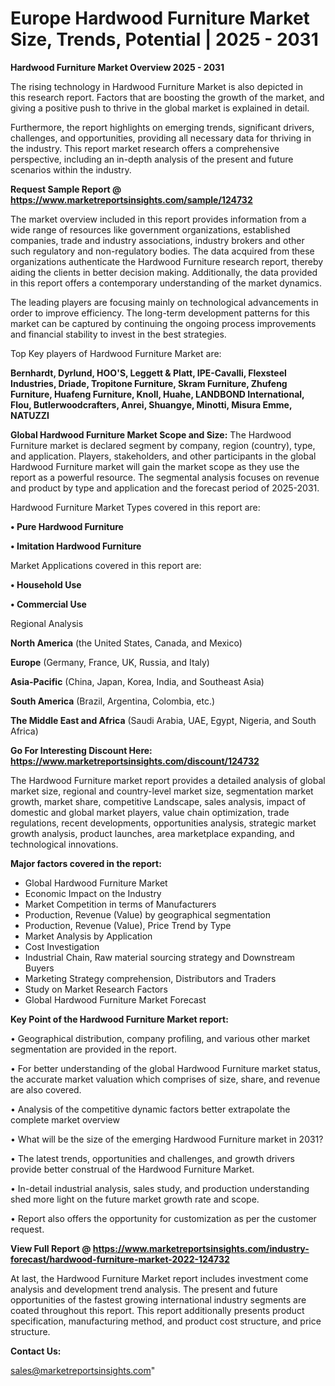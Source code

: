# Europe Hardwood Furniture Market Size, Trends, Potential | 2025 - 2031

<Strong> Hardwood Furniture Market Overview 2025 - 2031</strong>

The rising technology in Hardwood Furniture Market is also depicted in this research report. Factors that are boosting the growth of the market, and giving a positive push to thrive in the global market is explained in detail.

Furthermore, the report highlights on emerging trends, significant drivers, challenges, and opportunities, providing all necessary data for thriving in the industry. This report market research offers a comprehensive perspective, including an in-depth analysis of the present and future scenarios within the industry.

<strong>Request Sample Report @ <a href=https://www.marketreportsinsights.com/sample/124732>https://www.marketreportsinsights.com/sample/124732</a></strong>

The market overview included in this report provides information from a wide range of resources like government organizations, established companies, trade and industry associations, industry brokers and other such regulatory and non-regulatory bodies. The data acquired from these organizations authenticate the Hardwood Furniture research report, thereby aiding the clients in better decision making. Additionally, the data provided in this report offers a contemporary understanding of the market dynamics.

The leading players are focusing mainly on technological advancements in order to improve efficiency. The long-term development patterns for this market can be captured by continuing the ongoing process improvements and financial stability to invest in the best strategies.

Top Key players of Hardwood Furniture Market are:

<strong>Bernhardt, Dyrlund, HOO'S, Leggett & Platt, IPE-Cavalli, Flexsteel Industries, Driade, Tropitone Furniture, Skram Furniture, Zhufeng Furniture, Huafeng Furniture, Knoll, Huahe, LANDBOND International, Flou, Butlerwoodcrafters, Anrei, Shuangye, Minotti, Misura Emme, NATUZZI</strong>

<strong><b>Global Hardwood Furniture Market Scope and Size:</b></strong>
The Hardwood Furniture market is declared segment by company, region (country), type, and application. Players, stakeholders, and other participants in the global Hardwood Furniture market will gain the market scope as they use the report as a powerful resource. The segmental analysis focuses on revenue and product by type and application and the forecast period of 2025-2031.

Hardwood Furniture Market Types covered in this report are:

<strong>• Pure Hardwood Furniture

• Imitation Hardwood Furniture</strong>

Market Applications covered in this report are:

<strong>• Household Use

• Commercial Use</strong> 

Regional Analysis

<strong>North America</strong> (the United States, Canada, and Mexico)

<strong>Europe</strong> (Germany, France, UK, Russia, and Italy)

<strong>Asia-Pacific</strong> (China, Japan, Korea, India, and Southeast Asia)

<strong>South America</strong> (Brazil, Argentina, Colombia, etc.)

<strong>The Middle East and Africa</strong> (Saudi Arabia, UAE, Egypt, Nigeria, and South Africa)

<strong>Go For Interesting Discount Here: <a href=https://www.marketreportsinsights.com/discount/124732>https://www.marketreportsinsights.com/discount/124732</a></strong>

The Hardwood Furniture market report provides a detailed analysis of global market size, regional and country-level market size, segmentation market growth, market share, competitive Landscape, sales analysis, impact of domestic and global market players, value chain optimization, trade regulations, recent developments, opportunities analysis, strategic market growth analysis, product launches, area marketplace expanding, and technological innovations.

<strong><b>Major factors covered in the report:</b></strong>
<ul>
  <li>Global Hardwood Furniture Market </li>
  <li>Economic Impact on the Industry</li>
  <li>Market Competition in terms of Manufacturers</li>
  <li>Production, Revenue (Value) by geographical segmentation</li>
  <li>Production, Revenue (Value), Price Trend by Type</li>
  <li>Market Analysis by Application</li>
  <li>Cost Investigation</li>
  <li>Industrial Chain, Raw material sourcing strategy and Downstream Buyers</li>
  <li>Marketing Strategy comprehension, Distributors and Traders</li>
  <li>Study on Market Research Factors</li>
  <li>Global Hardwood Furniture Market Forecast</li>
</ul>

<strong><b>Key Point of the Hardwood Furniture Market report:</b></strong>

• Geographical distribution, company profiling, and various other market segmentation are provided in the report.

• For better understanding of the global Hardwood Furniture market status, the accurate market valuation which comprises of size, share, and revenue are also covered.

• Analysis of the competitive dynamic factors better extrapolate the complete market overview

• What will be the size of the emerging Hardwood Furniture market in 2031?

• The latest trends, opportunities and challenges, and growth drivers provide better construal of the Hardwood Furniture Market.

• In-detail industrial analysis, sales study, and production understanding shed more light on the future market growth rate and scope.

• Report also offers the opportunity for customization as per the customer request.

<strong><b>View Full Report @ <a href=https://www.marketreportsinsights.com/industry-forecast/hardwood-furniture-market-2022-124732>https://www.marketreportsinsights.com/industry-forecast/hardwood-furniture-market-2022-124732</a></b></strong>


At last, the Hardwood Furniture Market report includes investment come analysis and development trend analysis. The present and future opportunities of the fastest growing international industry segments are coated throughout this report. This report additionally presents product specification, manufacturing method, and product cost structure, and price structure.

<strong>Contact Us:</strong>

sales@marketreportsinsights.com"
